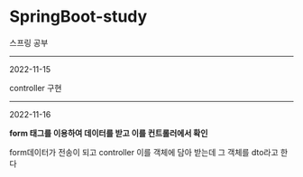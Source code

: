 # SpringBoot-study
스프링 공부

----
2022-11-15

controller 구현 

----
2022-11-16

<b>form 태그를 이용하여 데이터를 받고 이를 컨트롤러에서 확인</b>

form데이터가 전송이 되고 controller 이를 객체에 담아 받는데 그 객체를 dto라고 한다
